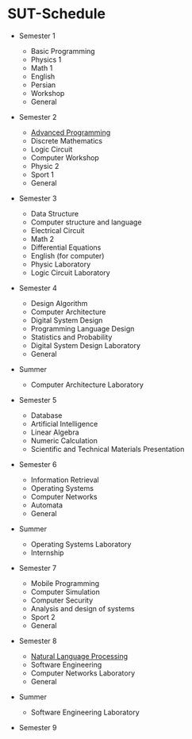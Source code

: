 # SUT-Schedule

- Semester 1
    - Basic Programming
    - Physics 1
    - Math 1
    - English
    - Persian
    - Workshop
    - General

- Semester 2
    - [Advanced Programming](https://github.com/saaz742/Advanced-Programming)
    - Discrete Mathematics
    - Logic Circuit
    - Computer Workshop
    - Physic 2
    - Sport 1
    - General

- Semester 3
    - Data Structure
    - Computer structure and language
    - Electrical Circuit
    - Math 2
    - Differential Equations
    - English (for computer)
    - Physic Laboratory
    - Logic Circuit Laboratory

- Semester 4
    - Design Algorithm
    - Computer Architecture
    - Digital System Design
    - Programming Language Design
    - Statistics and Probability
    - Digital System Design Laboratory
    - General

- Summer
    - Computer Architecture Laboratory
  
- Semester 5
    - Database
    - Artificial Intelligence
    - Linear Algebra
    - Numeric Calculation
    - Scientific and Technical Materials Presentation

- Semester 6
    - Information Retrieval
    - Operating Systems
    - Computer Networks
    - Automata
    - General

- Summer
  - Operating Systems Laboratory
  - Internship

- Semester 7
    - Mobile Programming
    - Computer Simulation
    - Computer Security
    - Analysis and design of systems
    - Sport 2
    - General

- Semester 8
    - [Natural Language Processing](https://github.com/saaz742/NLP)
    - Software Engineering
    - Computer Networks Laboratory
    - General

- Summer
    - Software Engineering Laboratory
      
- Semester 9
